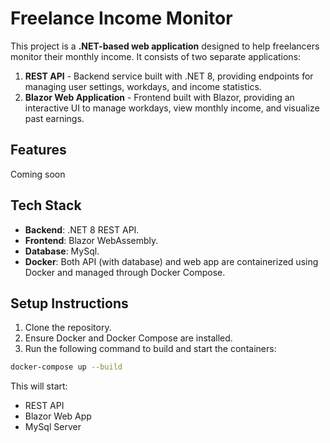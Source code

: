 # Freelance Income Monitor

This project is a **.NET-based web application** designed to help freelancers monitor their monthly income. It consists of two separate applications:

1. **REST API** - Backend service built with .NET 8, providing endpoints for managing user settings, workdays, and income statistics.
2. **Blazor Web Application** - Frontend built with Blazor, providing an interactive UI to manage workdays, view monthly income, and visualize past earnings.

## Features

Coming soon

## Tech Stack
- **Backend**: .NET 8 REST API.
- **Frontend**: Blazor WebAssembly.
- **Database**: MySql.
- **Docker**: Both API (with database) and web app are containerized using Docker and managed through Docker Compose.

## Setup Instructions
1. Clone the repository.
2. Ensure Docker and Docker Compose are installed.
3. Run the following command to build and start the containers:

```bash
docker-compose up --build
```
This will start:

- REST API
- Blazor Web App
- MySql Server

